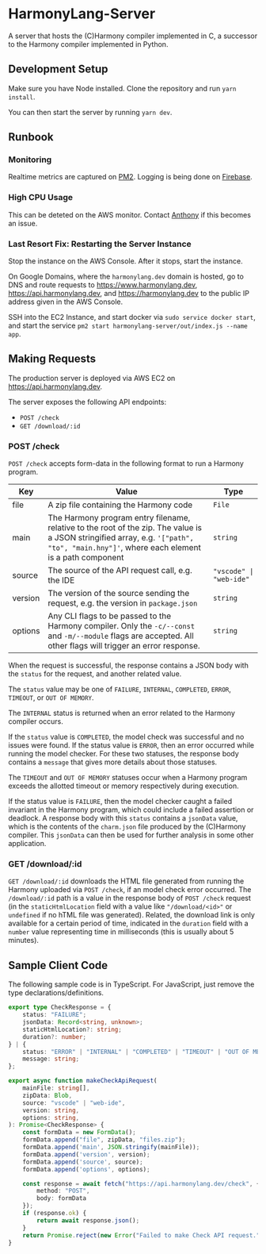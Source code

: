 
# HarmonyLang-Server

A server that hosts the (C)Harmony compiler implemented in C, a successor to the Harmony compiler implemented in Python.

## Development Setup

Make sure you have Node installed. Clone the repository and run `yarn install`.

You can then start the server by running `yarn dev`.

## Runbook

### Monitoring

Realtime metrics are captured on [PM2](https://app.pm2.io/bucket/605decfab6830e2a2e6e0679/backend/metrics-histograms?filter=memory&server=ip-172-31-29-15.us-east-2.compute.internal-5634&app=app). Logging is being done on [Firebase](https://console.firebase.google.com/u/0/project/harmonylang-server/firestore/data~2Fharmonylang-logs).

### High CPU Usage
This can be deteted on the AWS monitor. Contact [Anthony](mailto:contact@anthonyyang.dev) if this becomes an issue.

### **Last Resort Fix**: Restarting the Server Instance

Stop the instance on the AWS Console. After it stops, start the instance.

On Google Domains, where the `harmonylang.dev` domain is hosted, go to DNS and route requests to <https://www.harmonylang.dev>, <https://api.harmonylang.dev>, and <https://harmonylang.dev> to the public IP address given in the AWS Console.

SSH into the EC2 Instance, and start docker via `sudo service docker start`, and start the service `pm2 start harmonylang-server/out/index.js --name app`.

## Making Requests

The production server is deployed via AWS EC2 on <https://api.harmonylang.dev>.

The server exposes the following API endpoints:
- `POST /check`
- `GET /download/:id`

### POST /check

`POST /check` accepts form-data in the following format to run a Harmony program.

| Key | Value | Type
| - | - | - |
| file | A zip file containing the Harmony code | `File` |
| main | The Harmony program entry filename, relative to the root of the zip. The value is a JSON stringified array, e.g. `'["path", "to", "main.hny"]'`, where each element is a path component | `string` |
| source | The source of the API request call, e.g. the IDE | `"vscode" \| "web-ide"` |
| version | The version of the source sending the request, e.g. the version in `package.json` | `string` |
| options | Any CLI flags to be passed to the Harmony compiler. Only the `-c/--const` and `-m/--module` flags are accepted. All other flags will trigger an error response. | `string` |

When the request is successful, the response contains a JSON body with the `status` for the request, and another related value.

The `status` value may be one of `FAILURE`, `INTERNAL`, `COMPLETED`, `ERROR`, `TIMEOUT`, or `OUT OF MEMORY`.

The `INTERNAL` status is returned when an error related to the Harmony compiler occurs.

If the `status` value is `COMPLETED`, the model check was successful and no issues were found. If the status value is `ERROR`, then an error occurred while running the model checker. For these two statuses, the response body contains a `message` that gives more details about those statuses.

The `TIMEOUT` and `OUT OF MEMORY` statuses occur when a Harmony program exceeds the allotted timeout or memory respectively during execution.

If the status value is `FAILURE`, then the model checker caught a failed invariant in the Harmony program, which could include a failed assertion or deadlock.
A response body with this `status` contains a `jsonData` value, which is the contents of the `charm.json` file produced by the (C)Harmony compiler.
This `jsonData` can then be used for further analysis in some other application.

### GET /download/:id

`GET /download/:id` downloads the HTML file generated from running the Harmony uploaded via `POST /check`, if an model check error occurred. The `/download/:id` path is a value in the response body of `POST /check` request (in the `staticHtmlLocation` field with a value like `"/download/<id>"` or `undefined` if no hTML file was generated). Related, the download link is only available for a certain period of time, indicated in the `duration` field with a `number` value representing time in milliseconds (this is usually about 5 minutes).


## Sample Client Code

The following sample code is in TypeScript. For JavaScript, just remove the type declarations/definitions.

```ts
export type CheckResponse = {
    status: "FAILURE";
    jsonData: Record<string, unknown>;
    staticHtmlLocation?: string;
    duration?: number;
} | {
    status: "ERROR" | "INTERNAL" | "COMPLETED" | "TIMEOUT" | "OUT OF MEMORY";
    message: string;
};

export async function makeCheckApiRequest(
    mainFile: string[],
    zipData: Blob,
    source: "vscode" | "web-ide",
    version: string,
    options: string,
): Promise<CheckResponse> {
    const formData = new FormData();
    formData.append("file", zipData, "files.zip");
    formData.append('main', JSON.stringify(mainFile));
    formData.append('version', version);
    formData.append('source', source);
    formData.append('options', options);

    const response = await fetch("https://api.harmonylang.dev/check", {
        method: "POST",
        body: formData
    });
    if (response.ok) {
        return await response.json();
    }
    return Promise.reject(new Error("Failed to make Check API request."))
}
```
